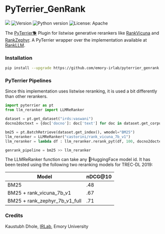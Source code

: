 # PyTerrier_GenRank

![](https://img.shields.io/badge/PRs-welcome-brightgreen)
<img src="https://img.shields.io/badge/Version-1.0-lightblue.svg" alt="Version">
![Python version](https://img.shields.io/badge/lang-python-important)
![License: Apache](https://img.shields.io/badge/License-Apache2.0-yellow.svg)

The [PyTerrier🐕](https://github.com/terrier-org/pyterrier) Plugin for listwise generative rerankers like [RankVicuna](https://arxiv.org/abs/2309.15088)
and [RankZephyr](https://arxiv.org/abs/2312.02724). A PyTerrier wrapper over the implementation available at [RankLLM](https://github.com/castorini/rank_llm).

### Installation

```bash
pip install --upgrade https://github.com/emory-irlab/pyterrier_genrank
```

### PyTerrier Pipelines

Since this implementation uses listwise reranking, it is used a bit differently than other rerankers. 

```python
import pyterrier as pt
from llm_reranker import LLMReRanker

dataset = pt.get_dataset("irds:vaswani")
docno2doctext = {doc['docno']: doc['text'] for doc in dataset.get_corpus_iter()}

bm25 = pt.BatchRetrieve(dataset.get_index(), wmodel="BM25")
llm_reranker = LLMReRanker("castorini/rank_vicuna_7b_v1")
llm_reranker = lambda df : llm_reranker.rerank_pyt(df, 100, docno2doctext)

genrank_pipeline = bm25 >> llm_reranker
```
The LLMReRanker function can take any 🤗HuggingFace model id. It has been tested using the following two reranking models for TREC-DL 2019:

| Model                         | nDCG@10  |
|-------------------------------|----------|
| BM25                          | .48      |
| BM25 + rank_vicuna_7b_v1      | .67      |
| BM25 + rank_zephyr_7b_v1_full | .71      |

### Credits
Kaustubh Dhole, [IRLab](https://ir.mathcs.emory.edu/), Emory University